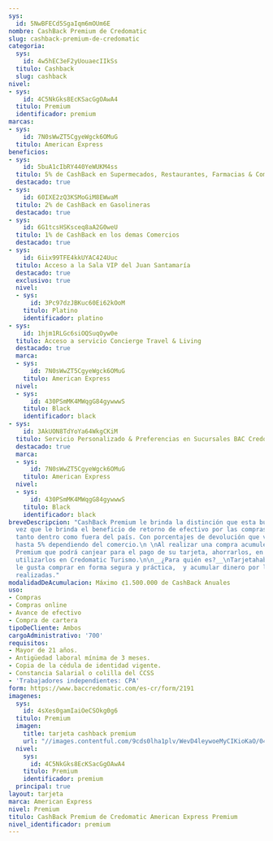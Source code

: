 ```yaml
---
sys:
  id: 5NwBFECd5SgaIqm6mOUm6E
nombre: CashBack Premium de Credomatic
slug: cashback-premium-de-credomatic
categoria:
  sys:
    id: 4w5hEC3eF2yUouaecIIkSs
  titulo: Cashback
  slug: cashback
nivel:
- sys:
    id: 4C5NkGks8EcKSacGgOAwA4
  titulo: Premium
  identificador: premium
marcas:
- sys:
    id: 7N0sWwZT5CgyeWgck6OMuG
  titulo: American Express
beneficios:
- sys:
    id: 5buA1cIbRY440YeWUKM4ss
  titulo: 5% de CashBack en Supermecados, Restaurantes, Farmacias & Comidas Rápidas
  destacado: true
- sys:
    id: 60IXE2zQ3KSMoGiM8EWwaM
  titulo: 2% de CashBack en Gasolineras
  destacado: true
- sys:
    id: 6G1tcsHSKsceq8aA2G0weU
  titulo: 1% de CashBack en los demas Comercios
  destacado: true
- sys:
    id: 6iix99TFE4kkUYAC424Uuc
  titulo: Acceso a la Sala VIP del Juan Santamaría
  destacado: true
  exclusivo: true
  nivel:
  - sys:
      id: 3Pc97dzJBKuc60Ei62kOoM
    titulo: Platino
    identificador: platino
- sys:
    id: 1hjm1RLGc6siOQSuqOyw0e
  titulo: Acceso a servicio Concierge Travel & Living
  destacado: true
  marca:
  - sys:
      id: 7N0sWwZT5CgyeWgck6OMuG
    titulo: American Express
  nivel:
  - sys:
      id: 430PSmMK4MWqgG84gywwwS
    titulo: Black
    identificador: black
- sys:
    id: 3AkUON8TdYoYa64WkgCKiM
  titulo: Servicio Personalizado & Preferencias en Sucursales BAC Credomatic
  destacado: true
  marca:
  - sys:
      id: 7N0sWwZT5CgyeWgck6OMuG
    titulo: American Express
  nivel:
  - sys:
      id: 430PSmMK4MWqgG84gywwwS
    titulo: Black
    identificador: black
breveDescripcion: "CashBack Premium le brinda la distinción que esta buscando a la
  vez que le brinda el beneficio de retorno de efectivo por las compras realizadas
  tanto dentro como fuera del país. Con porcentajes de devolución que van desde 1%
  hasta 5% dependiendo del comercio.\n \nAl realizar una compra acumule colones CashBack
  Premium que podrá canjear para el pago de su tarjeta, ahorrarlos, en efectivo o
  utilizarlos en Credomatic Turismo.\n\n__¿Para quién es?__\nTarjetahabientes a quienes
  le gusta comprar en forma segura y práctica,  y acumular dinero por las compras
  realizadas."
modalidadDeAcumulacion: Máximo ¢1.500.000 de CashBack Anuales
uso:
- Compras
- Compras online
- Avance de efectivo
- Compra de cartera
tipoDeCliente: Ambos
cargoAdministrativo: '700'
requisitos:
- Mayor de 21 años.
- Antigüedad laboral mínima de 3 meses.
- Copia de la cédula de identidad vigente.
- Constancia Salarial o colilla del CCSS
- 'Trabajadores independientes: CPA'
form: https://www.baccredomatic.com/es-cr/form/2191
imagenes:
  sys:
    id: 4sXes0gamIaiOeCSOkg0g6
  titulo: Premium
  imagen:
    title: tarjeta cashback premium
    url: "//images.contentful.com/9cds0lha1plv/WevD4leywoeMyCIKioKaO/04d9bba858c109f435edb994258bde89/tarjeta_cashback_premium.jpg"
  nivel:
    sys:
      id: 4C5NkGks8EcKSacGgOAwA4
    titulo: Premium
    identificador: premium
  principal: true
layout: tarjeta
marca: American Express
nivel: Premium
titulo: CashBack Premium de Credomatic American Express Premium
nivel_identificador: premium
---
```

